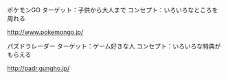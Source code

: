 ポケモンGO
ターゲット：子供から大人まで
コンセプト：いろいろなところを周れる

http://www.pokemongo.jp/

パズドラレーダー
ターゲット：ゲーム好きな人
コンセプト：いろいろな特典がもらえる

http://padr.gungho.jp/
